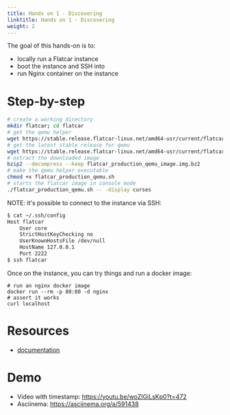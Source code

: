 ```yaml
---
title: Hands on 1 - Discovering
linktitle: Hands on 1 - Discovering
weight: 2
---
```


The goal of this hands-on is to:
* locally run a Flatcar instance
* boot the instance and SSH into
* run Nginx container on the instance

# Step-by-step

```bash
# create a working directory
mkdir flatcar; cd flatcar
# get the qemu helper
wget https://stable.release.flatcar-linux.net/amd64-usr/current/flatcar_production_qemu.sh
# get the latest stable release for qemu
wget https://stable.release.flatcar-linux.net/amd64-usr/current/flatcar_production_qemu_image.img.bz2
# extract the downloaded image
bzip2 --decompress --keep flatcar_production_qemu_image.img.bz2
# make the qemu helper executable
chmod +x flatcar_production_qemu.sh
# starts the flatcar image in console mode
./flatcar_production_qemu.sh -- -display curses
```

NOTE: it's possible to connect to the instance via SSH:
```bash
$ cat ~/.ssh/config
Host flatcar
	User core
	StrictHostKeyChecking no
	UserKnownHostsFile /dev/null
	HostName 127.0.0.1
	Port 2222
$ ssh flatcar
```

Once on the instance, you can try things and run a docker image:
```
# run an nginx docker image
docker run --rm -p 80:80 -d nginx
# assert it works
curl localhost
```

# Resources

* [documentation](../../installing/vms/qemu/#startup-flatcar-container-linux)

# Demo

* Video with timestamp: https://youtu.be/woZlGiLsKp0?t=472
* Asciinema: https://asciinema.org/a/591438
